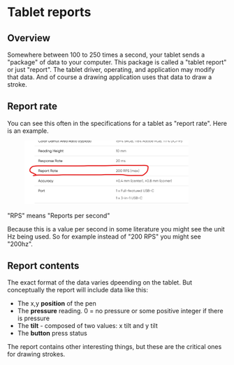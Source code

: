 # Tablet reports

## Overview

Somewhere between 100 to 250 times a second, your tablet sends a "package" of data to your computer. This package is called a "tablet report" or just "report". The tablet driver, operating, and application may modify that data. And of course a drawing application uses that data to draw a stroke.

## Report rate

You can see this often in the specifications for a tablet as "report rate". Here is an example.

<figure><img src="../../.gitbook/assets/image (1) (1) (1) (1) (1).png" alt="" width="375"><figcaption></figcaption></figure>

"RPS" means "Reports per second"

Because this is a value per second in some literature you might see the unit Hz being used. So for example instead of "200 RPS" you might see "200hz".

## Report contents

The exact format of the data varies dpeending on the tablet. But conceptually the report will include data like this:

* The x,y **position** of the pen
* The **pressure** reading. 0 = no pressure or some positive integer if there is pressure
* The **tilt** - composed of two values: x tilt and y tilt
* The **button** press status

The report contains other interesting things, but these are the critical ones for drawing strokes.

